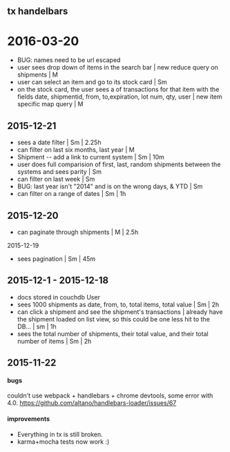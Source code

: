 ## tx handelbars

# 2016-03-20
* BUG: names need to be url escaped
* user sees drop down of items in the search bar | new reduce query on shipments | M
* user can select an item and go to its stock card | Sm
* on the stock card, the user sees a of transactions for that item with the fields date, shipmentid, from, to,expiration, lot num, qty, user | new item specific map query | M

## 2015-12-21
* sees a date filter | Sm | 2.25h
* can filter on last six months, last year | M
* Shipment -- add a link to current system | Sm | 10m
* user does full comparision of first, last, random shipments between the systems and sees parity | Sm
* can filter on last week | Sm
* BUG: last year isn't "2014" and is on the wrong days, & YTD | Sm
* can filter on a range of dates | Sm | 1h

## 2015-12-20
* can paginate through shipments | M | 2.5h

2015-12-19
* sees pagination | Sm | 45m

## 2015-12-1 - 2015-12-18
* docs stored in couchdb
User
* sees 1000 shipments as date, from, to, total items, total value | Sm | 2h
* can click a shipment and see the shipment's transactions | already have the shipment loaded on list view, so this could be one less hit to the DB... | sm | 1h
* sees the total number of shipments, their total value, and their total number of items | Sm | 2h

## 2015-11-22

#### bugs
couldn't use webpack + handlebars + chrome devtools, some error with 4.0. https://github.com/altano/handlebars-loader/issues/67

#### improvements
* Everything in tx is still broken.
* karma+mocha tests now work :)
